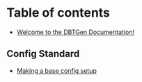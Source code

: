 # Table of contents

* [Welcome to the DBTGen Documentation!](README.md)

## Config Standard

* [Making a base config setup](config-standard/untitled.md)

